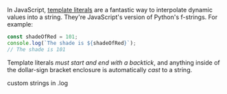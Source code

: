 In JavaScript, [template literals](https://developer.mozilla.org/en-US/docs/Web/JavaScript/Reference/Template_literals) are a fantastic way to interpolate dynamic values into a string. They're JavaScript's version of Python's f-strings. For example:

```javascript
const shadeOfRed = 101;
console.log(`The shade is ${shadeOfRed}`);
// The shade is 101
```

Template literals _must start and end with a backtick_, and anything inside of the dollar-sign bracket enclosure is automatically _cast_ to a string.

custom strings in .log